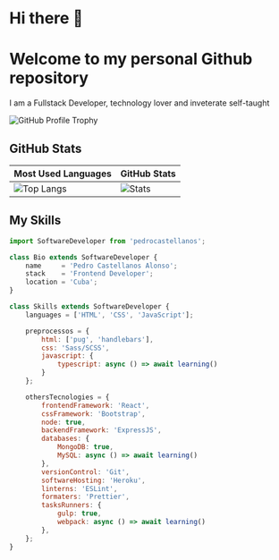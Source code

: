 # Hi there 👋
# Welcome to my personal Github repository

I am a Fullstack Developer, technology lover and inveterate self-taught

![GitHub Profile Trophy](https://github-profile-trophy.vercel.app/?username=pedrocastellanos&theme=darkhub&margin-w=45)

## GitHub Stats

| Most Used Languages | GitHub Stats |
| ------------------- | ------------ |
| ![Top Langs](https://github-readme-stats.vercel.app/api/top-langs/?username=pedrocastellanos&show_icons=true&hide_title=true&hide_border=true&bg_color=0d1117&text_color=f0f6fc&layout=compact) | ![Stats](https://github-readme-stats.vercel.app/api/?username=pedrocastellanos&show_icons=true&hide_title=true&hide_border=true&bg_color=0d1117&text_color=f0f6fc) |

## My Skills
```js
import SoftwareDeveloper from 'pedrocastellanos';

class Bio extends SoftwareDeveloper {
    name     = 'Pedro Castellanos Alonso';
    stack    = 'Frontend Developer';
    location = 'Cuba';
}

class Skills extends SoftwareDeveloper {
    languages = ['HTML', 'CSS', 'JavaScript'];

    preprocessos = {
        html: ['pug', 'handlebars'],
        css: 'Sass/SCSS',
        javascript: {
            typescript: async () => await learning()
        }
    };

    othersTecnologies = {
        frontendFramework: 'React',
        cssFramework: 'Bootstrap',
        node: true,
        backendFramework: 'ExpressJS',
        databases: {
            MongoDB: true,
            MySQL: async () => await learning()
        },
        versionControl: 'Git',
        softwareHosting: 'Heroku',
        linterns: 'ESLint',
        formaters: 'Prettier',
        tasksRunners: {
            gulp: true,
            webpack: async () => await learning()
        },
    };
}
```
